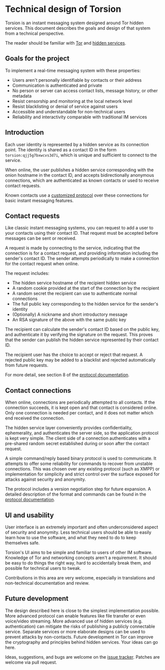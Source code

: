 # Technical design of Torsion

Torsion is an instant messaging system designed around Tor hidden services. This document describes the goals and design of that system from a technical perspective.

The reader should be familiar with [Tor](https://www.torproject.org/about/overview.html.en) and [hidden services](https://www.torproject.org/docs/hidden-services.html.en).

## Goals for the project

To implement a real-time messaging system with these properties:

 * Users aren't personally identifiable by contacts or their address
 * Communication is authenticated and private
 * No person or server can access contact lists, message history, or other metadata
 * Resist censorship and monitoring at the local network level
 * Resist blacklisting or denial of service against users
 * Accessible and understandable for non-technical users
 * Reliability and interactivity comparable with traditional IM services

## Introduction

Each user identity is represented by a hidden service as its connection point. The identity is shared as a contact ID in the form `torsion:qjj5g7bxwcvs3d7i`, which is unique and sufficient to connect to the service.

When online, the user publishes a hidden service corresponding with the onion hostname in the contact ID, and accepts bidirectionally anonymous connections, which are authenticated as known contacts or used to receive contact requests.

Known contacts use a [customized protocol](https://github.com/special/torsion/blob/master/doc/protocol.txt) over these connections for basic instant messaging features.

## Contact requests

Like classic instant messaging systems, you can request to add a user to your contacts using their contact ID. That request must be accepted before messages can be sent or received.

A request is made by connecting to the service, indicating that the connection is for a contact request, and providing information including the sender's contact ID. The sender attempts periodically to make a connection for the contact request when online.

The request includes:

 * The hidden service hostname of the recipient hidden service
 * A random cookie provided at the start of the connection by the recipient
 * A random secret the recipient can use to authenticate normal connections
 * The full public key corresponding to the hidden service for the sender's identity
 * (Optionally) A nickname and short introductory message
 * An RSA signature of the above with the same public key

The recipient can calculate the sender's contact ID based on the public key, and authenticate it by verifying the signature on the request. This proves that the sender can publish the hidden service represented by their contact ID.

The recipient user has the choice to accept or reject that request. A rejected public key may be added to a blacklist and rejected automatically from future requests.

For more detail, see section 8 of the [protocol documentation](https://github.com/special/torsion/blob/master/doc/protocol.txt).

## Contact connections

When online, connections are periodically attempted to all contacts. If the connection succeeds, it is kept open and that contact is considered online. Only one connection is needed per contact, and it does not matter which end received the connection.

The hidden service layer conveniently provides confidentiality, ephemerality, and authenticates the server side, so the application protocol is kept very simple. The client side of a connection authenticates with a pre-shared random secret established during or soon after the contact request.

A simple command/reply based binary protocol is used to communicate. It attempts to offer some reliability for commands to recover from unstable connections. This was chosen over any existing protocol (such as XMPP) or implementation for simplicity and strict control over the surface exposed for attacks against security and anonymity.

The protocol includes a version negotiation step for future expansion. A detailed description of the format and commands can be found in the [protocol documentation](https://github.com/special/torsion/blob/master/doc/protocol.txt).

## UI and usability

User interface is an extremely important and often underconsidered aspect of security and anonymity. Less technical users should be able to easily learn how to use the software, and what they need to do to keep themselves safe.

Torsion's UI aims to be simple and familiar to users of other IM software. Knowledge of Tor and networking concepts aren't a requirement. It should be easy to do things the right way, hard to accidentally break them, and possible for technical users to tweak.

Contributions in this area are very welcome, especially in translations and non-technical documentation and review.

## Future development

The design described here is close to the simplest implementation possible. More advanced protocol can enable features like file transfer or even voice/video streaming. More advanced use of hidden services (e.g. authentication) can mitigate the risks of publishing a publicly connectable service. Separate services or more elaborate designs can be used to prevent attacks by non-contacts. Future development in Tor can improve the cryptography and principles behind hidden services. Your ideas can go here.

Ideas, suggestions, and bugs are welcome on the [issue tracker](https://github.com/special/torsion/issues). Patches are welcome via pull request.
